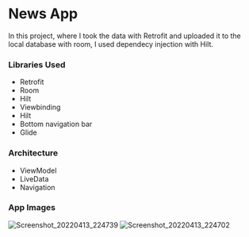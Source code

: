 <h1>News App</h1>

In this project, where I took the data with Retrofit and uploaded it to the local database with room, I used dependecy injection with Hilt.


<h3>Libraries Used</h3>
<ul>
<li>Retrofit</li>
<li>Room</li>
<li>Hilt</li>
  <li>Viewbinding</li>
  <li>Hilt</li>
  <li>Bottom navigation bar</li>
 <li>Glide</li>

</ul>
<h3>Architecture</h3>
<ul>
<li>ViewModel</li>
<li>LiveData</li>
<li>Navigation</li>
</ul>
<h3>App Images</h3>

![Screenshot_20220413_224739](https://user-images.githubusercontent.com/85364012/163258771-49b27b31-4c68-43ae-8e03-f3fb156ff2a7.png)
![Screenshot_20220413_224702](https://user-images.githubusercontent.com/85364012/163258781-020b2156-9e65-4e88-955b-219daa70da71.png)
